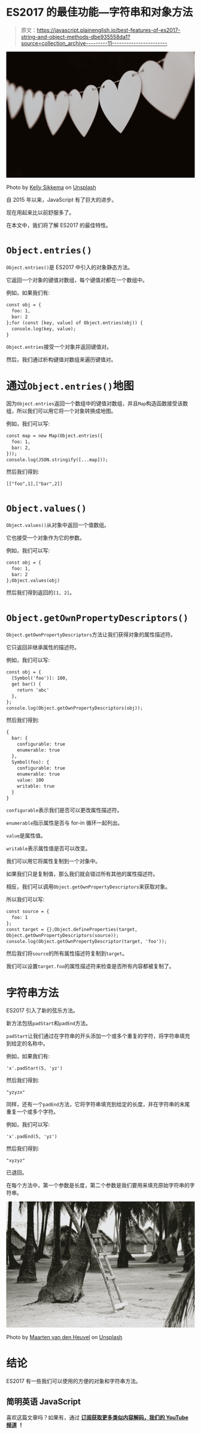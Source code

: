 # ES2017 的最佳功能—字符串和对象方法

> 原文：<https://javascript.plainenglish.io/best-features-of-es2017-string-and-object-methods-dbe935558da1?source=collection_archive---------11----------------------->

![](img/a4ace83821e442a087e260fad3d1cd01.png)

Photo by [Kelly Sikkema](https://unsplash.com/@kellysikkema?utm_source=medium&utm_medium=referral) on [Unsplash](https://unsplash.com?utm_source=medium&utm_medium=referral)

自 2015 年以来，JavaScript 有了巨大的进步。

现在用起来比以前舒服多了。

在本文中，我们将了解 ES2017 的最佳特性。

# `Object.entries()`

`Object.entries()`是 ES2017 中引入的对象静态方法。

它返回一个对象的键值对数组，每个键值对都在一个数组中。

例如，如果我们有:

```
const obj = {
  foo: 1,
  bar: 2
};for (const [key, value] of Object.entries(obj)) {
  console.log(key, value);
}
```

`Object.entries`接受一个对象并返回键值对。

然后，我们通过析构键值对数组来遍历键值对。

# 通过`Object.entries()`地图

因为`Object.entries`返回一个数组中的键值对数组，并且`Map`构造函数接受该数组，所以我们可以用它将一个对象转换成地图。

例如，我们可以写:

```
const map = new Map(Object.entries({
  foo: 1,
  bar: 2,
}));
console.log(JSON.stringify([...map]));
```

然后我们得到:

```
[["foo",1],["bar",2]]
```

# `Object.values()`

`Object.values()`从对象中返回一个值数组。

它也接受一个对象作为它的参数。

例如，我们可以写:

```
const obj = {
  foo: 1,
  bar: 2
};Object.values(obj)
```

然后我们得到返回的`[1, 2]`。

# `Object.getOwnPropertyDescriptors()`

`Object.getOwnPropertyDescriptors`方法让我们获得对象的属性描述符。

它只返回非继承属性的描述符。

例如，我们可以写:

```
const obj = {
  [Symbol('foo')]: 100,
  get bar() {
    return 'abc'
  },
};
console.log(Object.getOwnPropertyDescriptors(obj));
```

然后我们得到:

```
{
  bar: {
    configurable: true
    enumerable: true
  },
  Symbol(foo): {
    configurable: true
    enumerable: true
    value: 100
    writable: true
  }
}
```

`configurable`表示我们是否可以更改属性描述符。

`enumerable`指示属性是否与 for-in 循环一起列出。

`value`是属性值。

`writable`表示属性值是否可以改变。

我们可以用它将属性复制到一个对象中。

如果我们只是复制值，那么我们就会错过所有其他的属性描述符。

相反，我们可以调用`Object.getOwnPropertyDescriptors`来获取对象。

所以我们可以写:

```
const source = {
  foo: 1
};
const target = {};Object.defineProperties(target, Object.getOwnPropertyDescriptors(source));
console.log(Object.getOwnPropertyDescriptor(target, 'foo'));
```

然后我们将`source`的所有属性描述符复制到`target`。

我们可以设置`target.foo`的属性描述符来检查是否所有内容都被复制了。

# 字符串方法

ES2017 引入了新的弦乐方法。

新方法包括`padStart`和`padEnd`方法。

`padStart`让我们通过在字符串的开头添加一个或多个重复的字符，将字符串填充到给定的名称中。

例如，如果我们有:

```
'x'.padStart(5, 'yz')
```

然后我们得到:

```
"yzyzx"
```

同样，还有一个`padEnd`方法，它将字符串填充到给定的长度，并在字符串的末尾重复一个或多个字符。

例如，我们可以写:

```
'x'.padEnd(5, 'yz')
```

然后我们得到:

```
"xyzyz"
```

已退回。

在每个方法中，第一个参数是长度，第二个参数是我们要用来填充原始字符串的字符串。

![](img/f083cd85869aab49958ae72b490194df.png)

Photo by [Maarten van den Heuvel](https://unsplash.com/@mvdheuvel?utm_source=medium&utm_medium=referral) on [Unsplash](https://unsplash.com?utm_source=medium&utm_medium=referral)

# 结论

ES2017 有一些我们可以使用的方便的对象和字符串方法。

## **简明英语 JavaScript**

喜欢这篇文章吗？如果有，通过 [**订阅获取更多类似内容解码，我们的 YouTube 频道**](https://www.youtube.com/channel/UCtipWUghju290NWcn8jhyAw) **！**